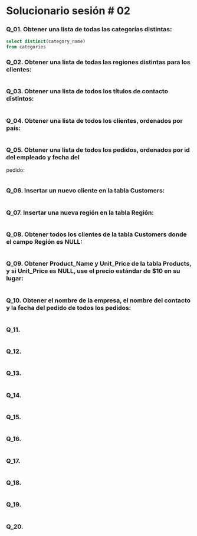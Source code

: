 # Solucionario sesión # 02

### Q_01. Obtener una lista de todas las categorías distintas:
```sql
select distinct(category_name)
from categories
```

### Q_02. Obtener una lista de todas las regiones distintas para los clientes:
```sql

```

### Q_03. Obtener una lista de todos los títulos de contacto distintos:
```sql

```

### Q_04. Obtener una lista de todos los clientes, ordenados por país:
```sql

```

### Q_05. Obtener una lista de todos los pedidos, ordenados por id del empleado y fecha del
pedido:
```sql

```

### Q_06. Insertar un nuevo cliente en la tabla Customers:
```sql

```

### Q_07. Insertar una nueva región en la tabla Región:
```sql

```

### Q_08. Obtener todos los clientes de la tabla Customers donde el campo Región es NULL:
```sql

```

### Q_09. Obtener Product_Name y Unit_Price de la tabla Products, y si Unit_Price es NULL, use el precio estándar de $10 en su lugar:
```sql

```

### Q_10. Obtener el nombre de la empresa, el nombre del contacto y la fecha del pedido de todos los pedidos:
```sql

```

### Q_11.
```sql

```

### Q_12.
```sql

```

### Q_13.
```sql

```

### Q_14.
```sql

```

### Q_15.
```sql

```

### Q_16.
```sql

```

### Q_17.
```sql

```

### Q_18.
```sql

```

### Q_19.
```sql

```

### Q_20.
```sql

```
